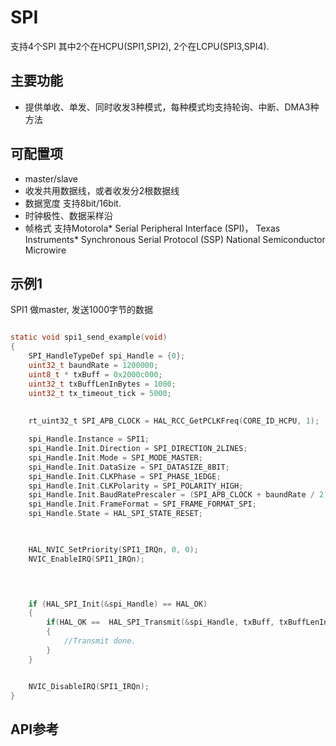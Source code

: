 # SPI

支持4个SPI 其中2个在HCPU(SPI1,SPI2), 2个在LCPU(SPI3,SPI4).

## 主要功能
 - 提供单收、单发、同时收发3种模式，每种模式均支持轮询、中断、DMA3种方法

## 可配置项
 - master/slave
 - 收发共用数据线，或者收发分2根数据线
 - 数据宽度 支持8bit/16bit. 
 - 时钟极性、数据采样沿
 - 帧格式  支持Motorola* Serial Peripheral Interface (SPI)， Texas Instruments* Synchronous Serial Protocol (SSP) National Semiconductor Microwire


## 示例1
SPI1 做master, 发送1000字节的数据
```c

static void spi1_send_example(void)
{
    SPI_HandleTypeDef spi_Handle = {0};
    uint32_t baundRate = 1200000;
    uint8_t * txBuff = 0x2000c000;
    uint32_t txBuffLenInBytes = 1000;
    uint32_t tx_timeout_tick = 5000;
    
    
    rt_uint32_t SPI_APB_CLOCK = HAL_RCC_GetPCLKFreq(CORE_ID_HCPU, 1);

    spi_Handle.Instance = SPI1;
    spi_Handle.Init.Direction = SPI_DIRECTION_2LINES;
    spi_Handle.Init.Mode = SPI_MODE_MASTER;
    spi_Handle.Init.DataSize = SPI_DATASIZE_8BIT;
    spi_Handle.Init.CLKPhase = SPI_PHASE_1EDGE;
    spi_Handle.Init.CLKPolarity = SPI_POLARITY_HIGH;
    spi_Handle.Init.BaudRatePrescaler = (SPI_APB_CLOCK + baundRate / 2) / baundRate;
    spi_Handle.Init.FrameFormat = SPI_FRAME_FORMAT_SPI;
    spi_Handle.State = HAL_SPI_STATE_RESET;


    
    HAL_NVIC_SetPriority(SPI1_IRQn, 0, 0);
    NVIC_EnableIRQ(SPI1_IRQn);


    

    if (HAL_SPI_Init(&spi_Handle) == HAL_OK)
    {
        if(HAL_OK ==  HAL_SPI_Transmit(&spi_Handle, txBuff, txBuffLenInBytes, tx_timeout_tick))
        {
            //Transmit done.
        }
    }


    NVIC_DisableIRQ(SPI1_IRQn);
}

```


## API参考
[](/api/hal/spi.md)

